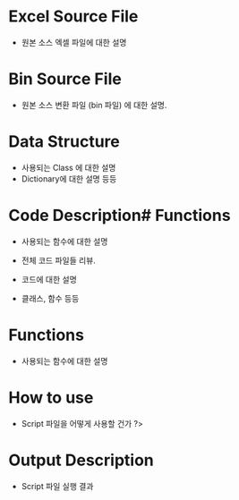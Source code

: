 #  Excel Source File 
- 원본 소스  엑셀 파일에 대한 설명

#  Bin  Source File
- 원본 소스 변환 파일 (bin 파일) 에 대한 설명. 

# Data Structure 
- 사용되는 Class 에 대한 설명
- Dictionary에 대한 설명 등등



# Code Description# Functions
- 사용되는 함수에 대한 설명

- 전체 코드 파일들 리뷰. 
- 코드에 대한 설명
- 클래스, 함수 등등

# Functions
- 사용되는 함수에 대한 설명
 
# How to use
- Script 파일을 어떻게 사용할 건가 ?>
 
 
# Output Description 
- Script 파일 실행 결과











